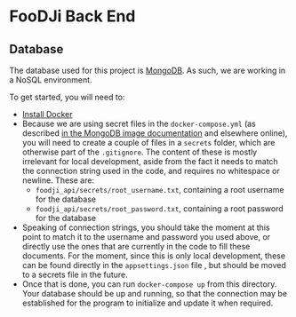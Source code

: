 # FooDJi Back End

## Database

The database used for this project is [MongoDB](https://www.mongodb.com/). As such, we are working in a NoSQL environment.

To get started, you will need to:
- [Install Docker](https://www.docker.com/)
- Because we are using secret files in the `docker-compose.yml` (as described [in the MongoDB image documentation](https://hub.docker.com/_/mongo) and elsewhere online), you will need to create a couple of files in a `secrets` folder, which are otherwise part of the `.gitignore`. The content of these is mostly irrelevant for local development, aside from the fact it needs to match the connection string used in the code, and requires no whitespace or newline. These are:
  - `foodji_api/secrets/root_username.txt`, containing a root username for the database
  - `foodji_api/secrets/root_password.txt`, containing a root password for the database
- Speaking of connection strings, you should take the moment at this point to match it to the username and password you used above, or directly use the ones that are currently in the code to fill these documents. For the moment, since this is only local development, these can be found directly in the `appsettings.json` file , but should be moved to a secrets file in the future.
- Once that is done, you can run `docker-compose up` from this directory. Your database should be up and running, so that the connection may be established for the program to initialize and update it when required.